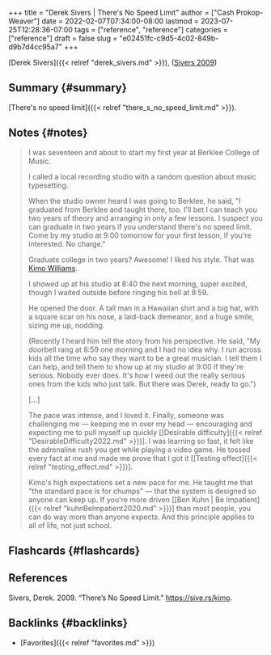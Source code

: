 +++
title = "Derek Sivers | There's No Speed Limit"
author = ["Cash Prokop-Weaver"]
date = 2022-02-07T07:34:00-08:00
lastmod = 2023-07-25T12:28:36-07:00
tags = ["reference", "reference"]
categories = ["reference"]
draft = false
slug = "e02451fc-c9d5-4c02-849b-d9b7d4cc95a7"
+++

[Derek Sivers]({{< relref "derek_sivers.md" >}}), (<a href="#citeproc_bib_item_1">Sivers 2009</a>)


## Summary {#summary}

[There's no speed limit]({{< relref "there_s_no_speed_limit.md" >}}).


## Notes {#notes}

> I was seventeen and about to start my first year at Berklee College of Music.
>
> I called a local recording studio with a random question about music typesetting.
>
> When the studio owner heard I was going to Berklee, he said, "I graduated from Berklee and taught there, too. I'll bet I can teach you two years of theory and arranging in only a few lessons. I suspect you can graduate in two years if you understand there's no speed limit. Come by my studio at 9:00 tomorrow for your first lesson, if you're interested. No charge."
>
> Graduate college in two years? Awesome! I liked his style. That was [Kimo Williams](https://jkimowilliams.com/).
>
> I showed up at his studio at 8:40 the next morning, super excited, though I waited outside before ringing his bell at 8:59.
>
> He opened the door. A tall man in a Hawaiian shirt and a big hat, with a square scar on his nose, a laid-back demeanor, and a huge smile, sizing me up, nodding.
>
> (Recently I heard him tell the story from his perspective. He said, "My doorbell rang at 8:59 one morning and I had no idea why. I run across kids all the time who say they want to be a great musician. I tell them I can help, and tell them to show up at my studio at 9:00 if they're serious. Nobody ever does. It's how I weed out the really serious ones from the kids who just talk. But there was Derek, ready to go.")
>
> [...]
>
> The pace was intense, and I loved it. Finally, someone was challenging me — keeping me in over my head — encouraging and expecting me to pull myself up quickly [[Desirable difficulty]({{< relref "DesirableDifficulty2022.md" >}})]. I was learning so fast, it felt like the adrenaline rush you get while playing a video game. He tossed every fact at me and made me prove that I got it [[Testing effect]({{< relref "testing_effect.md" >}})].
>
> Kimo's high expectations set a new pace for me. He taught me that "the standard pace is for chumps" — that the system is designed so anyone can keep up. If you're more driven [[Ben Kuhn | Be Impatient]({{< relref "kuhnBeImpatient2020.md" >}})] than most people, you can do way more than anyone expects. And this principle applies to all of life, not just school.


## Flashcards {#flashcards}

## References

<style>.csl-entry{text-indent: -1.5em; margin-left: 1.5em;}</style><div class="csl-bib-body">
  <div class="csl-entry"><a id="citeproc_bib_item_1"></a>Sivers, Derek. 2009. “There’s No Speed Limit.” <a href="https://sive.rs/kimo">https://sive.rs/kimo</a>.</div>
</div>


## Backlinks {#backlinks}

-   [Favorites]({{< relref "favorites.md" >}})
